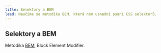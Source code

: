 ```yaml
---
title: Selektory a BEM
lead: Naučíme se metodiku BEM, která nám usnadní psaní CSS selektorů.
---
```


## Selektory a BEM

Metodika [BEM](http://getbem.com/), Block Element Modifier.
